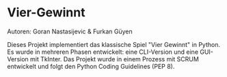 # Vier-Gewinnt

Autoren: Goran Nastasijevic & Furkan Güyen

Dieses Projekt implementiert das klassische Spiel "Vier Gewinnt" in Python. Es wurde in mehreren Phasen entwickelt: eine CLI-Version und eine GUI-Version mit TkInter. Das Projekt wurde in einem Prozess mit SCRUM entwickelt und folgt den Python Coding Guidelines (PEP 8).
